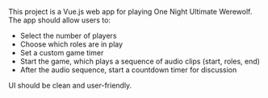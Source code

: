 <!-- Use this file to provide workspace-specific custom instructions to Copilot. For more details, visit https://code.visualstudio.com/docs/copilot/copilot-customization#_use-a-githubcopilotinstructionsmd-file -->

This project is a Vue.js web app for playing One Night Ultimate Werewolf. The app should allow users to:
- Select the number of players
- Choose which roles are in play
- Set a custom game timer
- Start the game, which plays a sequence of audio clips (start, roles, end)
- After the audio sequence, start a countdown timer for discussion

UI should be clean and user-friendly.
